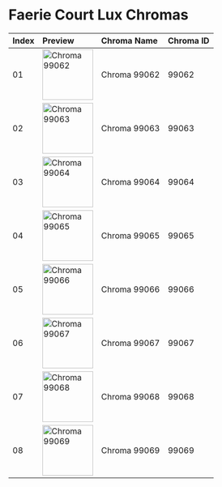 # Faerie Court Lux Chromas

| Index | Preview | Chroma Name | Chroma ID |
|:---|:---|:---|:---|
| 01 | <img src='https://raw.communitydragon.org/latest/plugins/rcp-be-lol-game-data/global/default/v1/champion-chroma-images/99/99062.png' alt='Chroma 99062' width='100'> | Chroma 99062 | 99062 |
| 02 | <img src='https://raw.communitydragon.org/latest/plugins/rcp-be-lol-game-data/global/default/v1/champion-chroma-images/99/99063.png' alt='Chroma 99063' width='100'> | Chroma 99063 | 99063 |
| 03 | <img src='https://raw.communitydragon.org/latest/plugins/rcp-be-lol-game-data/global/default/v1/champion-chroma-images/99/99064.png' alt='Chroma 99064' width='100'> | Chroma 99064 | 99064 |
| 04 | <img src='https://raw.communitydragon.org/latest/plugins/rcp-be-lol-game-data/global/default/v1/champion-chroma-images/99/99065.png' alt='Chroma 99065' width='100'> | Chroma 99065 | 99065 |
| 05 | <img src='https://raw.communitydragon.org/latest/plugins/rcp-be-lol-game-data/global/default/v1/champion-chroma-images/99/99066.png' alt='Chroma 99066' width='100'> | Chroma 99066 | 99066 |
| 06 | <img src='https://raw.communitydragon.org/latest/plugins/rcp-be-lol-game-data/global/default/v1/champion-chroma-images/99/99067.png' alt='Chroma 99067' width='100'> | Chroma 99067 | 99067 |
| 07 | <img src='https://raw.communitydragon.org/latest/plugins/rcp-be-lol-game-data/global/default/v1/champion-chroma-images/99/99068.png' alt='Chroma 99068' width='100'> | Chroma 99068 | 99068 |
| 08 | <img src='https://raw.communitydragon.org/latest/plugins/rcp-be-lol-game-data/global/default/v1/champion-chroma-images/99/99069.png' alt='Chroma 99069' width='100'> | Chroma 99069 | 99069 |
